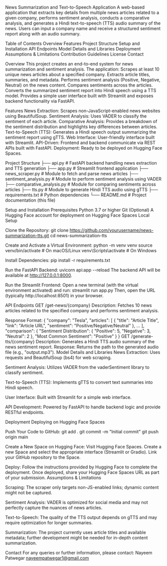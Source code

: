 News Summarization and Text-to-Speech Application
A web-based application that extracts key details from multiple news articles related to a given company, performs sentiment analysis, conducts a comparative analysis, and generates a Hindi text-to-speech (TTS) audio summary of the news. Users can input a company name and receive a structured sentiment report along with an audio summary.

Table of Contents
Overview
Features
Project Structure
Setup and Installation
API Endpoints
Model Details and Libraries
Deployment
Assumptions & Limitations
Contribution Guidelines
License
Contact

Overview
This project creates an end-to-end system for news summarization and sentiment analysis. The application:
Scrapes at least 10 unique news articles about a specified company.
Extracts article titles, summaries, and metadata.
Performs sentiment analysis (Positive, Negative, Neutral) on the news content.
Compares sentiments across the articles.
Converts the summarized sentiment report into Hindi speech using a TTS model.
Provides a simple user interface built with Streamlit and exposes backend functionality via FastAPI.

Features
News Extraction: Scrapes non-JavaScript-enabled news websites using BeautifulSoup.
Sentiment Analysis: Uses VADER to classify the sentiment of each article.
Comparative Analysis: Provides a breakdown of the sentiment distribution and highlights key differences between articles.
Text-to-Speech (TTS): Generates a Hindi speech output summarizing the sentiment report using gTTS.
Web Interface: User-friendly interface built with Streamlit.
API-Driven: Frontend and backend communicate via REST APIs built with FastAPI.
Deployment: Ready to be deployed on Hugging Face Spaces.

Project Structure
├── api.py                    # FastAPI backend handling news extraction and TTS generation
├── app.py                    # Streamlit frontend application
├── news_scraper.py           # Module to fetch and parse news articles
├── sentiment_analysis.py     # Module to perform sentiment analysis using VADER
├── comparative_analysis.py   # Module for comparing sentiments across articles
├── tts.py                    # Module to generate Hindi TTS audio using gTTS
├── requirements.txt          # Python dependencies
└── README.md                 # Project documentation (this file)

Setup and Installation
Prerequisites
Python 3.7 or higher
Git
(Optional) A Hugging Face account for deployment on Hugging Face Spaces
Local Setup

Clone the Repository:
git clone https://github.com/yourusername/news-summarization-tts.git
cd news-summarization-tts

Create and Activate a Virtual Environment:
python -m venv venv
source venv/bin/activate   # On macOS/Linux
venv\Scripts\activate      # On Windows

Install Dependencies:
pip install -r requirements.txt

Run the FastAPI Backend:
uvicorn api:app --reload
The backend API will be available at http://127.0.0.1:8000.

Run the Streamlit Frontend:
Open a new terminal (with the virtual environment activated) and run:
streamlit run app.py
Then, open the URL (typically http://localhost:8501) in your browser.

API Endpoints
GET /get-news/{company}
Description: Fetches 10 news articles related to the specified company and performs sentiment analysis.

Response Format:
{
  "company": "Tesla",
  "articles": [
    {
      "title": "Article Title",
      "link": "Article URL",
      "sentiment": "Positive/Negative/Neutral"
    },
    ...
  ],
  "comparison": {
    "Sentiment Distribution": {
      "Positive": 5,
      "Negative": 3,
      "Neutral": 2
    },
    "Most Common Sentiment": "Positive"
  }
}
GET /generate-tts/{company}
Description: Generates a Hindi TTS audio summary of the news sentiment report.
Response: Returns the path to the generated audio file (e.g., "output.mp3").
Model Details and Libraries
News Extraction:
Uses requests and BeautifulSoup (bs4) for web scraping.

Sentiment Analysis:
Utilizes VADER from the vaderSentiment library to classify sentiment.

Text-to-Speech (TTS):
Implements gTTS to convert text summaries into Hindi speech.

User Interface:
Built with Streamlit for a simple web interface.

API Development:
Powered by FastAPI to handle backend logic and provide RESTful endpoints.

Deployment
Deploying on Hugging Face Spaces

Push Your Code to GitHub:
git add .
git commit -m "Initial commit"
git push origin main

Create a New Space on Hugging Face:
Visit Hugging Face Spaces.
Create a new Space and select the appropriate interface (Streamlit or Gradio).
Link your GitHub repository to the Space.

Deploy:
Follow the instructions provided by Hugging Face to complete the deployment.
Once deployed, share your Hugging Face Spaces URL as part of your submission.
Assumptions & Limitations

Scraping:
The scraper only targets non-JS-enabled links; dynamic content might not be captured.

Sentiment Analysis:
VADER is optimized for social media and may not perfectly capture the nuances of news articles.

Text-to-Speech:
The quality of the TTS output depends on gTTS and may require optimization for longer summaries.

Summarization:
The project currently uses article titles and available metadata; further development might be needed for in-depth content summarization.



Contact
For any queries or further information, please contact:
Nayeem Patwegar
nayeempatwegar1@gmail.com

